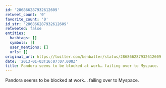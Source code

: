 ```yaml
---
id: '286866287932612609'
retweet_count: '0'
favorite_count: '0'
id_str: '286866287932612609'
retweeted: false
entities:
  hashtags: []
  symbols: []
  user_mentions: []
  urls: []
original_url: https://twitter.com/benbalter/status/286866287932612609
date: '2013-01-03T16:07:07.000Z'
title: Pandora seems to be blocked at work… failing over to Myspace.
---
```


Pandora seems to be blocked at work… failing over to Myspace.